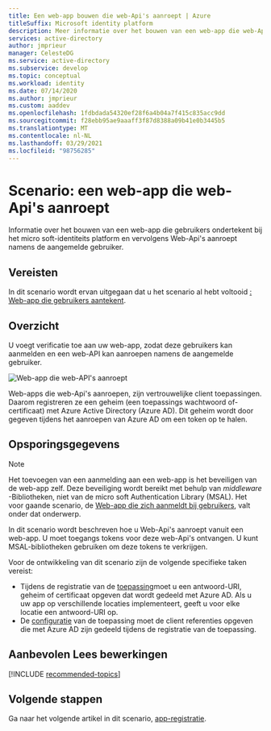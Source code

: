 ```yaml
---
title: Een web-app bouwen die web-Api's aanroept | Azure
titleSuffix: Microsoft identity platform
description: Meer informatie over het bouwen van een web-app die web-Api's aanroept (overzicht)
services: active-directory
author: jmprieur
manager: CelesteDG
ms.service: active-directory
ms.subservice: develop
ms.topic: conceptual
ms.workload: identity
ms.date: 07/14/2020
ms.author: jmprieur
ms.custom: aaddev
ms.openlocfilehash: 1fdbdada54320ef28f6a4b04a7f415c835acc9dd
ms.sourcegitcommit: f28ebb95ae9aaaff3f87d8388a09b41e0b3445b5
ms.translationtype: MT
ms.contentlocale: nl-NL
ms.lasthandoff: 03/29/2021
ms.locfileid: "98756285"
---
```

# <a name="scenario-a-web-app-that-calls-web-apis"></a>Scenario: een web-app die web-Api's aanroept

Informatie over het bouwen van een web-app die gebruikers ondertekent bij het micro soft-identiteits platform en vervolgens Web-Api's aanroept namens de aangemelde gebruiker.

## <a name="prerequisites"></a>Vereisten

In dit scenario wordt ervan uitgegaan dat u het scenario al hebt voltooid [: Web-app die gebruikers aantekent](scenario-web-app-sign-user-overview.md).

## <a name="overview"></a>Overzicht

U voegt verificatie toe aan uw web-app, zodat deze gebruikers kan aanmelden en een web-API kan aanroepen namens de aangemelde gebruiker.

![Web-app die web-API's aanroept](./media/scenario-webapp/web-app.svg)

Web-apps die web-Api's aanroepen, zijn vertrouwelijke client toepassingen.
Daarom registreren ze een geheim (een toepassings wachtwoord of-certificaat) met Azure Active Directory (Azure AD). Dit geheim wordt door gegeven tijdens het aanroepen van Azure AD om een token op te halen.

## <a name="specifics"></a>Opsporingsgegevens

> [!NOTE]
> Het toevoegen van een aanmelding aan een web-app is het beveiligen van de web-app zelf. Deze beveiliging wordt bereikt met behulp van *middleware* -Bibliotheken, niet van de micro soft Authentication Library (MSAL). Het voor gaande scenario, de [Web-app die zich aanmeldt bij gebruikers](scenario-web-app-sign-user-overview.md), valt onder dat onderwerp.
>
> In dit scenario wordt beschreven hoe u Web-Api's aanroept vanuit een web-app. U moet toegangs tokens voor deze web-Api's ontvangen. U kunt MSAL-bibliotheken gebruiken om deze tokens te verkrijgen.

Voor de ontwikkeling van dit scenario zijn de volgende specifieke taken vereist:

- Tijdens de registratie van de [toepassing](scenario-web-app-call-api-app-registration.md)moet u een antwoord-URI, geheim of certificaat opgeven dat wordt gedeeld met Azure AD. Als u uw app op verschillende locaties implementeert, geeft u voor elke locatie een antwoord-URI op.
- De [configuratie](scenario-web-app-call-api-app-configuration.md) van de toepassing moet de client referenties opgeven die met Azure AD zijn gedeeld tijdens de registratie van de toepassing.

## <a name="recommended-reading"></a>Aanbevolen Lees bewerkingen

[!INCLUDE [recommended-topics](../../../includes/active-directory-develop-scenarios-prerequisites.md)]

## <a name="next-steps"></a>Volgende stappen

Ga naar het volgende artikel in dit scenario, [app-registratie](scenario-web-app-call-api-app-registration.md).
